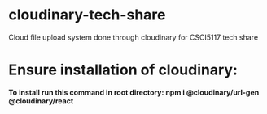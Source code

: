 # cloudinary-tech-share
Cloud file upload system done through cloudinary for CSCI5117 tech share 

# Ensure installation of cloudinary: 
 **To install run this command in root directory: npm i @cloudinary/url-gen @cloudinary/react** 